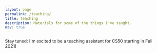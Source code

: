 ```yaml
---
layout: page
permalink: /teaching/
title: teaching
description: Materials for some of the things I've taught.
nav: true
---
```


Stay tuned: I'm excited to be a teaching assistant for CS50 starting in Fall 2021!
